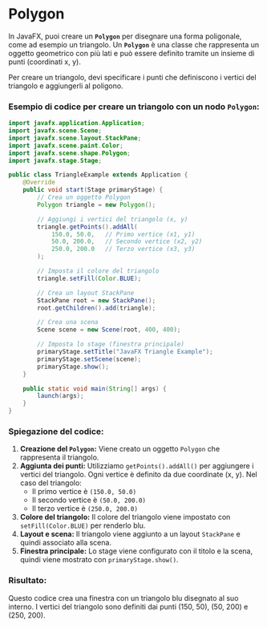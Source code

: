 # Polygon

In JavaFX, puoi creare un **`Polygon`** per disegnare una forma poligonale, come ad esempio un triangolo. Un **`Polygon`** è una classe che rappresenta un oggetto geometrico con più lati e può essere definito tramite un insieme di punti (coordinati x, y).

Per creare un triangolo, devi specificare i punti che definiscono i vertici del triangolo e aggiungerli al poligono.

### **Esempio di codice per creare un triangolo con un nodo `Polygon`:**

```java
import javafx.application.Application;
import javafx.scene.Scene;
import javafx.scene.layout.StackPane;
import javafx.scene.paint.Color;
import javafx.scene.shape.Polygon;
import javafx.stage.Stage;

public class TriangleExample extends Application {
    @Override
    public void start(Stage primaryStage) {
        // Crea un oggetto Polygon
        Polygon triangle = new Polygon();

        // Aggiungi i vertici del triangolo (x, y)
        triangle.getPoints().addAll(
            150.0, 50.0,   // Primo vertice (x1, y1)
            50.0, 200.0,   // Secondo vertice (x2, y2)
            250.0, 200.0   // Terzo vertice (x3, y3)
        );

        // Imposta il colore del triangolo
        triangle.setFill(Color.BLUE);

        // Crea un layout StackPane
        StackPane root = new StackPane();
        root.getChildren().add(triangle);

        // Crea una scena
        Scene scene = new Scene(root, 400, 400);

        // Imposta lo stage (finestra principale)
        primaryStage.setTitle("JavaFX Triangle Example");
        primaryStage.setScene(scene);
        primaryStage.show();
    }

    public static void main(String[] args) {
        launch(args);
    }
}
```

### **Spiegazione del codice:**
1. **Creazione del `Polygon`:** Viene creato un oggetto `Polygon` che rappresenta il triangolo.
2. **Aggiunta dei punti:** Utilizziamo `getPoints().addAll()` per aggiungere i vertici del triangolo. Ogni vertice è definito da due coordinate (x, y). Nel caso del triangolo:
   - Il primo vertice è `(150.0, 50.0)`
   - Il secondo vertice è `(50.0, 200.0)`
   - Il terzo vertice è `(250.0, 200.0)`
3. **Colore del triangolo:** Il colore del triangolo viene impostato con `setFill(Color.BLUE)` per renderlo blu.
4. **Layout e scena:** Il triangolo viene aggiunto a un layout `StackPane` e quindi associato alla scena.
5. **Finestra principale:** Lo stage viene configurato con il titolo e la scena, quindi viene mostrato con `primaryStage.show()`.

### **Risultato:**
Questo codice crea una finestra con un triangolo blu disegnato al suo interno. I vertici del triangolo sono definiti dai punti (150, 50), (50, 200) e (250, 200).